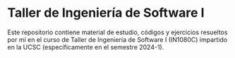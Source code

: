 # Taller de Ingeniería de Software I
Este repositorio contiene material de estudio, códigos y ejercicios resueltos por mí en el curso de Taller de Ingeniería de Software I (IN1080C) impartido en la UCSC (específicamente en el semestre 2024-1).